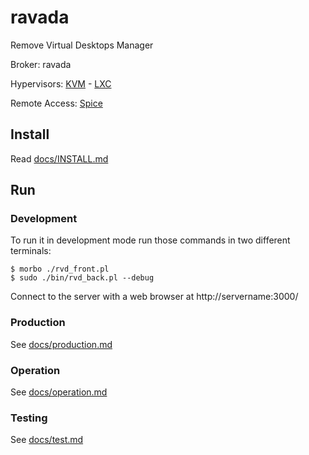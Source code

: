 # ravada
Remove Virtual Desktops Manager

Broker: ravada

Hypervisors: [KVM](http://www.linux-kvm.org/) - [LXC](https://linuxcontainers.org/)

Remote Access: [Spice](http://www.spice-space.org/)

## Install

Read [docs/INSTALL.md](https://github.com/frankiejol/ravada/blob/master/docs/INSTALL.md)

## Run

### Development
To run it in development mode run those commands in two different terminals:

    $ morbo ./rvd_front.pl
    $ sudo ./bin/rvd_back.pl --debug

Connect to the server with a web browser at http://servername:3000/

### Production

See [docs/production.md](https://github.com/frankiejol/ravada/blob/master/docs/production.md)

### Operation

See [docs/operation.md](https://github.com/frankiejol/ravada/blob/master/docs/operation.md)

### Testing

See [docs/test.md](https://github.com/frankiejol/ravada/blob/master/docs/test.md)
